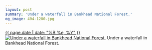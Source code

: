 ```yaml
---
layout: post
summary: 'Under a waterfall in Bankhead National Forest.'
og_image: 404-1280.jpg
---
```


<p>
  <time><a href="/404">{{ page.date | date: "%B %e, %Y" }}</a></time>
  <a href="/404"><img src="{{ site.assets_url }}/404-640.jpg" srcset="{{ site.assets_url }}/404-1280.jpg 1280w, {{ site.assets_url }}/404-960.jpg 960w, {{ site.assets_url }}/404-640.jpg 640w, {{ site.assets_url }}/404-320.jpg 320w" sizes="(min-width: 700px) 50vw, calc(100vw - 2rem)" alt="Under a waterfall in Bankhead National Forest." /></a>
  <span>Under a waterfall in Bankhead National Forest.</span>
</p>
